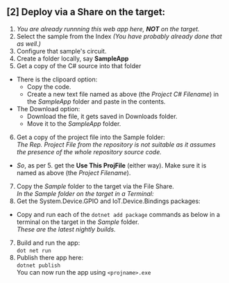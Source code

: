 ﻿## [2] Deploy via a Share on the target:
1. _You are already runnning this web app here, **NOT** on the target._
2. Select the sample from the Index _(You have probably already done that as well.)_
3. Configure that sample's circuit.
4. Create a folder locally, say **SampleApp**
5. Get a copy of the C# source into that folder  
  - There is the clipoard option:
    - Copy the code.
    - Create a new text file named as above (the _Project C# Filename_) in the _SampleApp_ folder and paste in the contents.
  - The Download option:
    - Download the file, it gets saved in Downloads folder.
    - Move it to the _SampleApp_ folder.
6. Get a copy of the project file into the Sample folder:  
_The Rep. Project File from the repository is not suitable as it assumes the presence of the whole repository source code._
  - _So_, as per 5. get the **Use This ProjFile** (either way). Make sure it is named as above (the _Project Filename_).
7. Copy the _Sample_ folder to the target via the File Share.  
   _In the Sample folder on the target in a Terminal:_
4. Get the System.Device.GPIO and IoT.Device.Bindings packages:
  - Copy and run each of the ```dotnet add package``` commands as below in a terminal on the target in the _Sample_ folder.  
    _These are the latest nightly builds._
7. Build and run the app:   
 ```dot net run```
8. Publish there app here:  
 ```dotnet publish```  
 You can now run the app using ```<projname>.exe``` 
